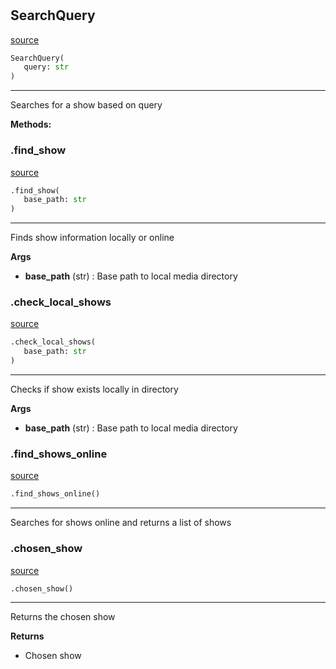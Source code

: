 #


## SearchQuery
[source](https://github.com/sheepyy039/tv-series-download/blob/main/TVSD/search.py/#L14)
```python 
SearchQuery(
   query: str
)
```


---
Searches for a show based on query


**Methods:**


### .find_show
[source](https://github.com/sheepyy039/tv-series-download/blob/main/TVSD/search.py/#L23)
```python
.find_show(
   base_path: str
)
```

---
Finds show information locally or online


**Args**

* **base_path** (str) : Base path to local media directory


### .check_local_shows
[source](https://github.com/sheepyy039/tv-series-download/blob/main/TVSD/search.py/#L39)
```python
.check_local_shows(
   base_path: str
)
```

---
Checks if show exists locally in directory


**Args**

* **base_path** (str) : Base path to local media directory


### .find_shows_online
[source](https://github.com/sheepyy039/tv-series-download/blob/main/TVSD/search.py/#L65)
```python
.find_shows_online()
```

---
Searches for shows online and returns a list of shows

### .chosen_show
[source](https://github.com/sheepyy039/tv-series-download/blob/main/TVSD/search.py/#L91)
```python
.chosen_show()
```

---
Returns the chosen show


**Returns**

* Chosen show

